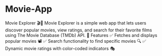 # Movie-App
Movie Explorer 🎬🍿  Movie Explorer is a simple web app that lets users discover popular movies, view ratings, and search for their favorite films using The Movie Database (TMDb) API.  🚀 Features ✅ Fetches and displays popular movies 📽️ ✅ Search functionality to find specific movies 🔍 ✅ Dynamic movie ratings with color-coded indicators 🎭 
